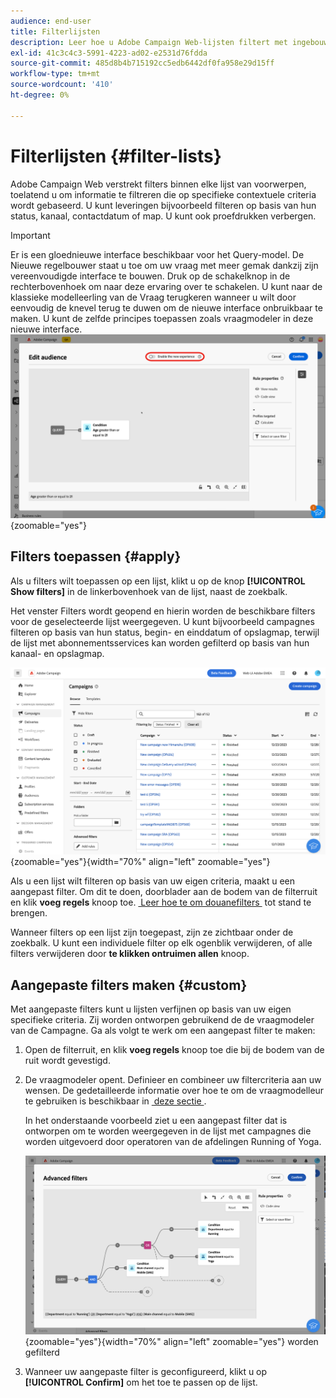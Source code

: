 ```yaml
---
audience: end-user
title: Filterlijsten
description: Leer hoe u Adobe Campaign Web-lijsten filtert met ingebouwde en aangepaste filters.
exl-id: 41c3c4c3-5991-4223-ad02-e2531d76fdda
source-git-commit: 485d8b4b715192cc5edb6442df0fa958e29d15ff
workflow-type: tm+mt
source-wordcount: '410'
ht-degree: 0%

---
```


# Filterlijsten {#filter-lists}

Adobe Campaign Web verstrekt filters binnen elke lijst van voorwerpen, toelatend u om informatie te filtreren die op specifieke contextuele criteria wordt gebaseerd. U kunt leveringen bijvoorbeeld filteren op basis van hun status, kanaal, contactdatum of map. U kunt ook proefdrukken verbergen.

>[!IMPORTANT]
>
>Er is een gloednieuwe interface beschikbaar voor het Query-model. De Nieuwe regelbouwer staat u toe om uw vraag met meer gemak dankzij zijn vereenvoudigde interface te bouwen. Druk op de schakelknop in de rechterbovenhoek om naar deze ervaring over te schakelen. U kunt naar de klassieke modelleerling van de Vraag terugkeren wanneer u wilt door eenvoudig de knevel terug te duwen om de nieuwe interface onbruikbaar te maken. U kunt de zelfde principes toepassen zoals vraagmodeler in deze nieuwe interface.
>![Beeld die knevel voor de nieuwe interface van de regelbouwer tonen &#x200B;](assets/query-modeler-toggle.png){zoomable="yes"}

## Filters toepassen {#apply}

Als u filters wilt toepassen op een lijst, klikt u op de knop **[!UICONTROL Show filters]** in de linkerbovenhoek van de lijst, naast de zoekbalk.

Het venster Filters wordt geopend en hierin worden de beschikbare filters voor de geselecteerde lijst weergegeven. U kunt bijvoorbeeld campagnes filteren op basis van hun status, begin- en einddatum of opslagmap, terwijl de lijst met abonnementsservices kan worden gefilterd op basis van hun kanaal- en opslagmap.

![&#x200B; ruit van Filters die beschikbare filters voor lijsten tonen &#x200B;](assets/filters-pane.png){zoomable="yes"}{width="70%" align="left" zoomable="yes"}

Als u een lijst wilt filteren op basis van uw eigen criteria, maakt u een aangepast filter. Om dit te doen, doorblader aan de bodem van de filterruit en klik **voeg regels** knoop toe. [&#x200B; Leer hoe te om douanefilters &#x200B;](#custom) tot stand te brengen.

Wanneer filters op een lijst zijn toegepast, zijn ze zichtbaar onder de zoekbalk. U kunt een individuele filter op elk ogenblik verwijderen, of alle filters verwijderen door **te klikken ontruimen allen** knoop.

## Aangepaste filters maken {#custom}

Met aangepaste filters kunt u lijsten verfijnen op basis van uw eigen specifieke criteria. Zij worden ontworpen gebruikend de de vraagmodeler van de Campagne. Ga als volgt te werk om een aangepast filter te maken:

1. Open de filterruit, en klik **voeg regels** knoop toe die bij de bodem van de ruit wordt gevestigd.

1. De vraagmodeler opent. Definieer en combineer uw filtercriteria aan uw wensen. De gedetailleerde informatie over hoe te om de vraagmodelleur te gebruiken is beschikbaar in [&#x200B; deze sectie &#x200B;](../query/query-modeler-overview.md).

   In het onderstaande voorbeeld ziet u een aangepast filter dat is ontworpen om te worden weergegeven in de lijst met campagnes die worden uitgevoerd door operatoren van de afdelingen Running of Yoga.

   ![&#x200B; het filtervoorbeeld van de Douane die campagnes van SMS tonen door afdeling &#x200B;](assets/filters-sample.png){zoomable="yes"}{width="70%" align="left" zoomable="yes"} worden gefilterd

1. Wanneer uw aangepaste filter is geconfigureerd, klikt u op **[!UICONTROL Confirm]** om het toe te passen op de lijst.